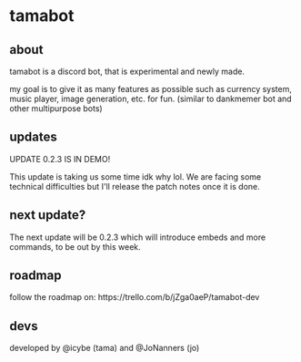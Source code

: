 # tamabot

<h2> about </h2>
tamabot is a discord bot, that is experimental and newly made.

my goal is to give it as many features as possible such as currency system, music player, image generation, etc. for fun.
(similar to dankmemer bot and other multipurpose bots)

<h2> updates </h2>
UPDATE 0.2.3 IS IN DEMO!

This update is taking us some time idk why lol. We are facing some technical difficulties but I'll release the patch notes once it is done.

<h2> next update? </h2>
The next update will be 0.2.3 which will introduce embeds and more commands, to be out by this week.

<h2> roadmap </h2>
follow the roadmap on: https://trello.com/b/jZga0aeP/tamabot-dev

<h2> devs </h2>
developed by @icybe (tama) and @JoNanners (jo)
